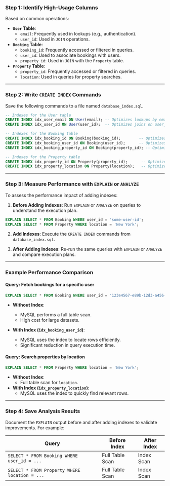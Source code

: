 ### Step 1: Identify High-Usage Columns
Based on common operations:
- **`User` Table**:
  - `email`: Frequently used in lookups (e.g., authentication).
  - `user_id`: Used in `JOIN` operations.
- **`Booking` Table**:
  - `booking_id`: Frequently accessed or filtered in queries.
  - `user_id`: Used to associate bookings with users.
  - `property_id`: Used in `JOIN` with the `Property` table.
- **`Property` Table**:
  - `property_id`: Frequently accessed or filtered in queries.
  - `location`: Used in queries for property searches.

---

### Step 2: Write `CREATE INDEX` Commands
Save the following commands to a file named `database_index.sql`.

```sql
-- Indexes for the User table
CREATE INDEX idx_user_email ON User(email); -- Optimizes lookups by email
CREATE INDEX idx_user_id ON User(user_id);  -- Optimizes joins on user_id

-- Indexes for the Booking table
CREATE INDEX idx_booking_id ON Booking(booking_id);        -- Optimizes queries by booking_id
CREATE INDEX idx_booking_user_id ON Booking(user_id);      -- Optimizes joins with User table
CREATE INDEX idx_booking_property_id ON Booking(property_id); -- Optimizes joins with Property table

-- Indexes for the Property table
CREATE INDEX idx_property_id ON Property(property_id);      -- Optimizes queries by property_id
CREATE INDEX idx_property_location ON Property(location);   -- Optimizes searches by location
```

---

### Step 3: Measure Performance with `EXPLAIN` or `ANALYZE`
To assess the performance impact of adding indexes:

1. **Before Adding Indexes**:
   Run `EXPLAIN` or `ANALYZE` on queries to understand the execution plan.

```sql
EXPLAIN SELECT * FROM Booking WHERE user_id = 'some-user-id';
EXPLAIN SELECT * FROM Property WHERE location = 'New York';
```

2. **Add Indexes**:
   Execute the `CREATE INDEX` commands from `database_index.sql`.

3. **After Adding Indexes**:
   Re-run the same queries with `EXPLAIN` or `ANALYZE` and compare execution plans.

---

### Example Performance Comparison
#### Query: Fetch bookings for a specific user
```sql
EXPLAIN SELECT * FROM Booking WHERE user_id = '123e4567-e89b-12d3-a456-426614174000';
```

- **Without Index**:
  - MySQL performs a full table scan.
  - High cost for large datasets.

- **With Index (`idx_booking_user_id`)**:
  - MySQL uses the index to locate rows efficiently.
  - Significant reduction in query execution time.

#### Query: Search properties by location
```sql
EXPLAIN SELECT * FROM Property WHERE location = 'New York';
```

- **Without Index**:
  - Full table scan for `location`.
- **With Index (`idx_property_location`)**:
  - MySQL uses the index to quickly find relevant rows.

---

### Step 4: Save Analysis Results
Document the `EXPLAIN` output before and after adding indexes to validate improvements. For example:

| Query                              | Before Index | After Index |
|------------------------------------|--------------|-------------|
| `SELECT * FROM Booking WHERE user_id = ...` | Full Table Scan | Index Scan |
| `SELECT * FROM Property WHERE location = ...` | Full Table Scan | Index Scan |
